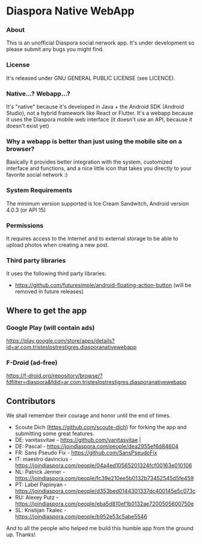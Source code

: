 # Diaspora Native WebApp

### About
This is an unofficial Diaspora social nerwork app.
It's under development so please submit any bugs you might find.

### License
It's released under GNU GENERAL PUBLIC LICENSE (see LICENCE).

### Native...? Webapp...?
It's "native" because it's developed in Java + the Android SDK (Android Studio), not a hybrid framework like React or Flutter.
It's a webapp because it uses the Diaspora mobile web interface (it doesn't use an API, because it doesn't exist yet)

### Why a webapp is better than just using the mobile site on a browser?
Basically it provides better integration with the system, customized interface and functions, and a nice little icon that takes you directly to your favorite social network :)

### System Requirements
The minimum version supported is Ice Cream Sandwitch, Android version 4.0.3 (or API 15)

### Permissions
It requires access to the Internet and to external storage to be able to upload photos when creating a new post.

### Third party libraries
It uses the following third party libraries:
- https://github.com/futuresimple/android-floating-action-button (will be removed in future releases)


## Where to get the app

### Google Play (will contain ads)

https://play.google.com/store/apps/details?id=ar.com.tristeslostrestigres.diasporanativewebapp

### F-Droid (ad-free)

https://f-droid.org/repository/browse/?fdfilter=diaspora&fdid=ar.com.tristeslostrestigres.diasporanativewebapp

## Contributors

We shall remember their courage and honor until the end of times.

- Scoute Dich (https://github.com/scoute-dich) for forking the app and submitting some great features.
- DE: vanitasvitae - https://github.com/vanitasvitae | 
- DE: Pascal - https://joindiaspora.com/people/dea2955ef6d84604
- FR: Sans Pseudo Fix - https://github.com/SansPseudoFix
- IT: maestro davincius - https://joindiaspora.com/people/04a4ed10565201324fcf00163e010106
- NL: Patrick Jenner - https://joindiaspora.com/people/fc39e210ee5b0132b73452545d5fe459
- PT: Label Papinyan - https://joindiaspora.com/people/d353bed0144301337dc400145e5c073c
- RU: Alexey Putz - https://joindiaspora.com/people/eba5d810ef1b0132ae7200505600750e
- SL: Kristijan Tkalec - https://joindiaspora.com/people/b952e53c5abe5546

And to all the people who helped me build this humble app from the ground up. Thanks!

